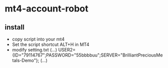 # mt4-account-robot
## install
- copy script into your mt4
- Set the script shortcut ALT+H in MT4
- modify setting.txt
(...)
USER2={ID="79114767";PASSWORD="55bbbbuu";SERVER="BrilliantPreciousMetals-Demo"};
(...)
